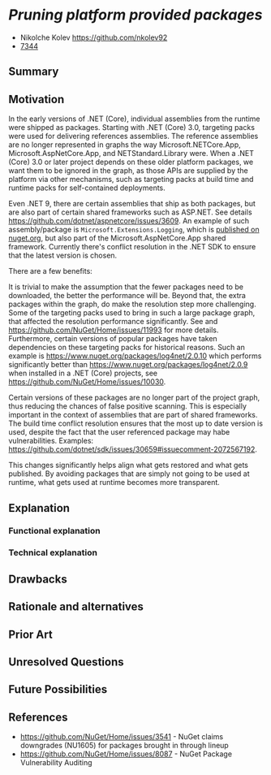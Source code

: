 # ***Pruning platform provided packages***

- Nikolche Kolev <https://github.com/nkolev92>
- [7344](https://github.com/NuGet/Home/issues/7344)

## Summary

<!-- One-paragraph description of the proposal. -->

## Motivation

In the early versions of .NET (Core), individual assemblies from the runtime were shipped as packages.
Starting with .NET (Core) 3.0, targeting packs were used for delivering references assemblies. The reference assemblies are no longer represented in graphs the way Microsoft.NETCore.App, Microsoft.AspNetCore.App, and NETStandard.Library were.
When a .NET (Core) 3.0 or later project depends on these older platform packages, we want them to be ignored in the graph, as those APIs are supplied by the platform via other mechanisms, such as targeting packs at build time and runtime packs for self-contained deployments.

Even .NET 9, there are certain assemblies that ship as both packages, but are also part of certain shared frameworks such as ASP.NET. See details <https://github.com/dotnet/aspnetcore/issues/3609>. An example of such assembly/package is `Microsoft.Extensions.Logging`, which is [published on nuget.org](https://www.nuget.org/packages/Microsoft.Extensions.Logging/), but also part of the Microsoft.AspNetCore.App shared framework. Currently there's conflict resolution in the .NET SDK to ensure that the latest version is chosen.

There are a few benefits:

It is trivial to make the assumption that the fewer packages need to be downloaded, the better the performance will be.
Beyond that, the extra packages within the graph, do make the resolution step more challenging. Some of the targeting packs used to bring in such a large package graph, that affected the resolution performance significantly. See  and <https://github.com/NuGet/Home/issues/11993> for more details. Furthermore, certain versions of popular packages have taken dependencies on these targeting packs for historical reasons. Such an example is <https://www.nuget.org/packages/log4net/2.0.10> which performs significantly better than <https://www.nuget.org/packages/log4net/2.0.9> when installed in a .NET (Core) projects, see <https://github.com/NuGet/Home/issues/10030>.

Certain versions of these packages are no longer  part of the project graph, thus reducing the chances of false positive scanning.
This is especially important in the context of assemblies that are part of shared frameworks. The build time conflict resolution ensures that the most up to date version is used, despite the fact that the user referenced package may habe vulnerabilities.
Examples: <https://github.com/dotnet/sdk/issues/30659#issuecomment-2072567192>.

This changes significantly helps align what gets restored and what gets published. By avoiding packages that are simply not going to be used at runtime, what gets used at runtime becomes more transparent.

## Explanation

### Functional explanation

<!-- Explain the proposal as if it were already implemented and you're teaching it to another person. -->
<!-- Introduce new concepts, functional designs with real life examples, and low-fidelity mockups or  pseudocode to show how this proposal would look. -->

### Technical explanation

<!-- Explain the proposal in sufficient detail with implementation details, interaction models, and clarification of corner cases. -->

## Drawbacks

<!-- Why should we not do this? -->

## Rationale and alternatives

<!-- Why is this the best design compared to other designs? -->
<!-- What other designs have been considered and why weren't they chosen? -->
<!-- What is the impact of not doing this? -->

## Prior Art

<!-- What prior art, both good and bad are related to this proposal? -->
<!-- Do other features exist in other ecosystems and what experience have their community had? -->
<!-- What lessons from other communities can we learn from? -->
<!-- Are there any resources that are relevant to this proposal? -->

## Unresolved Questions

<!-- What parts of the proposal do you expect to resolve before this gets accepted? -->
<!-- What parts of the proposal need to be resolved before the proposal is stabilized? -->
<!-- What related issues would you consider out of scope for this proposal but can be addressed in the future? -->

## Future Possibilities

<!-- What future possibilities can you think of that this proposal would help with? -->

## References

- <https://github.com/NuGet/Home/issues/3541> - NuGet claims downgrades (NU1605) for packages brought in through lineup
- <https://github.com/NuGet/Home/issues/8087> - NuGet Package Vulnerability Auditing